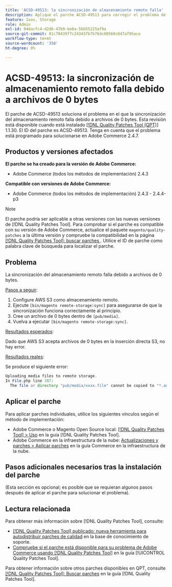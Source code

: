 ```yaml
---
title: 'ACSD-49513: la sincronización de almacenamiento remoto falla'
description: Aplique el parche ACSD-49513 para corregir el problema de Adobe Commerce en el que la sincronización del almacenamiento remoto falla debido a archivos de 0 bytes.
feature: Iaas, Storage
role: Admin
exl-id: 94dacfc4-d2d6-47b9-be0a-5bb55225af9a
source-git-commit: 81c78439f7c243437b7b76dc80560c847af95ace
workflow-type: tm+mt
source-wordcount: '358'
ht-degree: 0%

---
```


# ACSD-49513: la sincronización de almacenamiento remoto falla debido a archivos de 0 bytes

El parche de ACSD-49513 soluciona el problema en el que la sincronización del almacenamiento remoto falla debido a archivos de 0 bytes. Esta revisión está disponible cuando está instalado [[!DNL Quality Patches Tool (QPT)]](https://experienceleague.adobe.com/en/docs/commerce-knowledge-base/kb/announcements/commerce-announcements/magento-quality-patches-released-new-tool-to-self-serve-quality-patches) 1.1.30. El ID del parche es ACSD-49513. Tenga en cuenta que el problema está programado para solucionarse en Adobe Commerce 2.4.7.

## Productos y versiones afectados

**El parche se ha creado para la versión de Adobe Commerce:**

* Adobe Commerce (todos los métodos de implementación) 2.4.3

**Compatible con versiones de Adobe Commerce:**

* Adobe Commerce (todos los métodos de implementación) 2.4.3 - 2.4.4-p3

>[!NOTE]
>
>El parche podría ser aplicable a otras versiones con las nuevas versiones de [!DNL Quality Patches Tool]. Para comprobar si el parche es compatible con su versión de Adobe Commerce, actualice el paquete `magento/quality-patches` a la última versión y compruebe la compatibilidad en la página [[!DNL Quality Patches Tool]: buscar parches ](https://experienceleague.adobe.com/tools/commerce-quality-patches/index.html). Utilice el ID de parche como palabra clave de búsqueda para localizar el parche.

## Problema

La sincronización del almacenamiento remoto falla debido a archivos de 0 bytes.

<u>Pasos a seguir</u>:

1. Configure AWS S3 como almacenamiento remoto.
1. Ejecute `[bin/magento remote-storage:sync]` para asegurarse de que la sincronización funciona correctamente al principio.
1. Cree un archivo de 0 bytes dentro de `[pub/media]`.
1. Vuelva a ejecutar `[bin/magento remote-storage:sync]`.

<u>Resultados esperados</u>:

Dado que AWS S3 acepta archivos de 0 bytes en la inserción directa S3, no hay error.

<u>Resultados reales</u>:

Se produce el siguiente error:

```PHP
Uploading media files to remote storage.
In File.php line 387:
  The file or directory "pub/media/xxxx.file" cannot be copied to "*.amazonaws.com/media/xxxx.file"
```

## Aplicar el parche

Para aplicar parches individuales, utilice los siguientes vínculos según el método de implementación:

* Adobe Commerce o Magento Open Source local: [[!DNL Quality Patches Tool] > Uso](/help/tools/quality-patches-tool/usage.md) en la guía [!DNL Quality Patches Tool].
* Adobe Commerce en la infraestructura de la nube: [Actualizaciones y parches > Aplicar parches](https://experienceleague.adobe.com/docs/commerce-cloud-service/user-guide/develop/upgrade/apply-patches.html) en la guía Commerce en la infraestructura de la nube.

## Pasos adicionales necesarios tras la instalación del parche

(Esta sección es opcional; es posible que se requieran algunos pasos después de aplicar el parche para solucionar el problema). 

## Lectura relacionada

Para obtener más información sobre [!DNL Quality Patches Tool], consulte:

* [[!DNL Quality Patches Tool] publicado: nueva herramienta para autodistribuir parches de calidad](https://experienceleague.adobe.com/en/docs/commerce-knowledge-base/kb/announcements/commerce-announcements/magento-quality-patches-released-new-tool-to-self-serve-quality-patches) en la base de conocimiento de soporte.
* [Compruebe si el parche está disponible para su problema de Adobe Commerce usando [!DNL Quality Patches Tool]](/help/tools/quality-patches-tool/patches-available-in-qpt/check-patch-for-magento-issue-with-magento-quality-patches.md) en la guía [!UICONTROL Quality Patches Tool].


Para obtener información sobre otros parches disponibles en QPT, consulte [[!DNL Quality Patches Tool]: Buscar parches](https://experienceleague.adobe.com/tools/commerce-quality-patches/index.html) en la guía [!DNL Quality Patches Tool].

